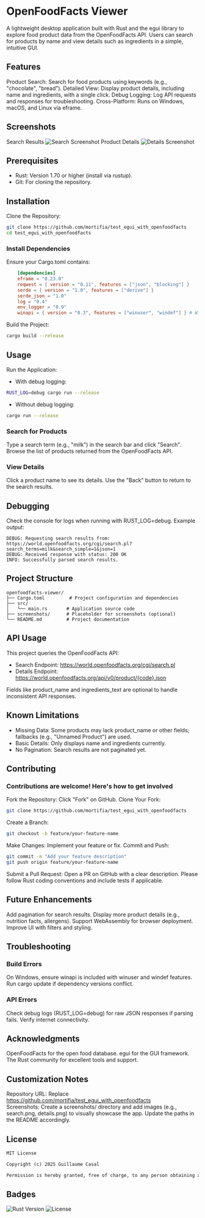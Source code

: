 # OpenFoodFacts Viewer

A lightweight desktop application built with Rust and the egui library to explore food product data from the OpenFoodFacts API. Users can search for products by name and view details such as ingredients in a simple, intuitive GUI.

## Features

Product Search: Search for food products using keywords (e.g., "chocolate", "bread").
Detailed View: Display product details, including name and ingredients, with a single click.
Debug Logging: Log API requests and responses for troubleshooting.
Cross-Platform: Runs on Windows, macOS, and Linux via eframe.

## Screenshots

Search Results
    ![Search Screenshot](/ext/media/Search.png)
Product Details
    ![Details Screenshot](/ext/media/Product%20Details.png)

## Prerequisites

- Rust: Version 1.70 or higher (install via rustup).
- Git: For cloning the repository.

## Installation

Clone the Repository:

```bash
git clone https://github.com/mortifia/test_egui_with_openfoodfacts
cd test_egui_with_openfoodfacts
```

### Install Dependencies

Ensure your Cargo.toml contains:  

```toml
    [dependencies]
    eframe = "0.23.0"
    reqwest = { version = "0.11", features = ["json", "blocking"] }
    serde = { version = "1.0", features = ["derive"] }
    serde_json = "1.0"
    log = "0.4"
    env_logger = "0.9"
    winapi = { version = "0.3", features = ["winuser", "windef"] } # Windows only
```

Build the Project:

```bash
cargo build --release
```

## Usage

Run the Application:

- With debug logging:  

```bash
RUST_LOG=debug cargo run --release
```  

- Without debug logging:  

```bash
cargo run --release
```  

### Search for Products

Type a search term (e.g., "milk") in the search bar and click "Search".
Browse the list of products returned from the OpenFoodFacts API.

### View Details

Click a product name to see its details.
Use the "Back" button to return to the search results.

## Debugging

Check the console for logs when running with RUST_LOG=debug. Example output:

```log
DEBUG: Requesting search results from: https://world.openfoodfacts.org/cgi/search.pl?search_terms=milk&search_simple=1&json=1
DEBUG: Received response with status: 200 OK
INFO: Successfully parsed search results.
```

## Project Structure

```log
openfoodfacts-viewer/
├── Cargo.toml         # Project configuration and dependencies
├── src/
│   └── main.rs       # Application source code
├── screenshots/      # Placeholder for screenshots (optional)
└── README.md         # Project documentation
```

## API Usage

This project queries the OpenFoodFacts API:

- Search Endpoint: <https://world.openfoodfacts.org/cgi/search.pl>
- Details Endpoint: <https://world.openfoodfacts.org/api/v0/product/{code}.json>  

Fields like product_name and ingredients_text are optional to handle inconsistent API responses.

## Known Limitations

- Missing Data: Some products may lack product_name or other fields; fallbacks (e.g., "Unnamed Product") are used.  
- Basic Details: Only displays name and ingredients currently.  
- No Pagination: Search results are not paginated yet.  

## Contributing

### Contributions are welcome! Here's how to get involved

Fork the Repository: Click "Fork" on GitHub.
Clone Your Fork:  

```bash
git clone https://github.com/mortifia/test_egui_with_openfoodfacts
```  

Create a Branch:  

```bash
git checkout -b feature/your-feature-name
```  

Make Changes: Implement your feature or fix.
Commit and Push:  

```bash
git commit -m "Add your feature description"  
git push origin feature/your-feature-name  
```  

Submit a Pull Request: Open a PR on GitHub with a clear description.
Please follow Rust coding conventions and include tests if applicable.

## Future Enhancements

Add pagination for search results.
Display more product details (e.g., nutrition facts, allergens).
Support WebAssembly for browser deployment.
Improve UI with filters and styling.

## Troubleshooting

### Build Errors

On Windows, ensure winapi is included with winuser and windef features.
Run cargo update if dependency versions conflict.

### API Errors

Check debug logs (RUST_LOG=debug) for raw JSON responses if parsing fails.
Verify internet connectivity.

## Acknowledgments

OpenFoodFacts for the open food database.
egui for the GUI framework.
The Rust community for excellent tools and support.

## Customization Notes

Repository URL: Replace <https://github.com/mortifia/test_egui_with_openfoodfacts>  
Screenshots: Create a screenshots/ directory and add images (e.g., search.png, details.png) to visually showcase the app. Update the paths in the README accordingly.

## License

```txt
MIT License

Copyright (c) 2025 Guillaume Casal

Permission is hereby granted, free of charge, to any person obtaining a copy...
```

## Badges

![Rust Version](https://img.shields.io/badge/rust-1.70%2B-blue)
![License](https://img.shields.io/badge/license-MIT-green)